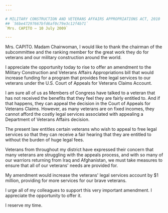 ```yaml
---
---

# MILITARY CONSTRUCTION AND VETERANS AFFAIRS APPROPRIATIONS ACT, 2010
## `56be47297667bfd6af0c79e3c12f4b71`
`Mrs. CAPITO — 10 July 2009`

---
```



Mrs. CAPITO. Madam Chairwoman, I would like to thank the chairman of 
the subcommittee and the ranking member for the great work they do for 
veterans and our military construction around the world.

I appreciate the opportunity today to rise to offer an amendment to 
the Military Construction and Veterans Affairs Appropriations bill that 
would increase funding for a program that provides free legal services 
to our veterans under the U.S. Court of Appeals for Veterans Claims 
Account.

I am sure all of us as Members of Congress have talked to a veteran 
that has not received the benefits that they feel they are fairly 
entitled to. And if that happens, they can appeal the decision in the 
Court of Appeals for Veterans Claims. However, as many veterans are on 
fixed incomes, they cannot afford the costly legal services associated 
with appealing a Department of Veterans Affairs decision.

The present law entitles certain veterans who wish to appeal to free 
legal services so that they can receive a fair hearing that they are 
entitled to without the burden of huge legal fees.

Veterans from throughout my district have expressed their concern 
that many veterans are struggling with the appeals process, and with so 
many of our warriors returning from Iraq and Afghanistan, we must take 
measures to ensure that all of our veterans' needs are provided for.

My amendment would increase the veterans' legal services account by 
$1 million, providing for more services for our brave veterans.

I urge all of my colleagues to support this very important amendment. 
I appreciate the opportunity to offer it.

I reserve my time.